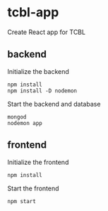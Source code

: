 # tcbl-app

Create React app for TCBL

## backend

Initialize the backend

```
npm install
npm install -D nodemon
```

Start the backend and database

```
mongod
nodemon app
```

## frontend

Initialize the frontend

```
npm install
```

Start the frontend

```
npm start
```
